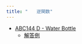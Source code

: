 ```yaml
---
title: "　　逆関数"
---
```


- [ABC144 D - Water Bottle](https://atcoder.jp/contests/abc144/tasks/abc144_d)
    - [解答例](https://atcoder.jp/contests/abc144/submissions/14846741)